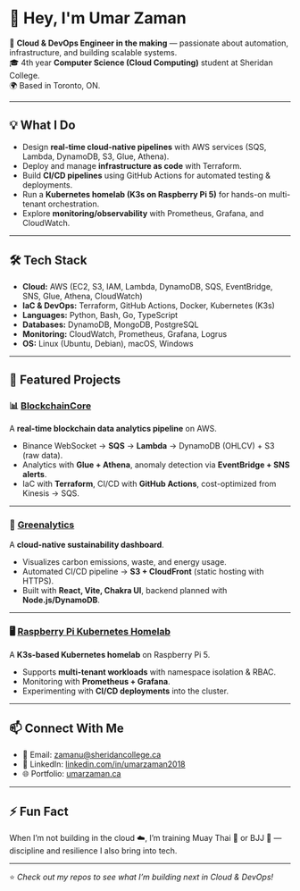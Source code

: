 # 👋 Hey, I'm Umar Zaman  

🚀 **Cloud & DevOps Engineer in the making** — passionate about automation, infrastructure, and building scalable systems.  
🎓 4th year **Computer Science (Cloud Computing)** student at Sheridan College.  
🌍 Based in Toronto, ON.  

---

## 💡 What I Do
- Design **real-time cloud-native pipelines** with AWS services (SQS, Lambda, DynamoDB, S3, Glue, Athena).  
- Deploy and manage **infrastructure as code** with Terraform.  
- Build **CI/CD pipelines** using GitHub Actions for automated testing & deployments.  
- Run a **Kubernetes homelab (K3s on Raspberry Pi 5)** for hands-on multi-tenant orchestration.  
- Explore **monitoring/observability** with Prometheus, Grafana, and CloudWatch.  

---

## 🛠️ Tech Stack
- **Cloud:** AWS (EC2, S3, IAM, Lambda, DynamoDB, SQS, EventBridge, SNS, Glue, Athena, CloudWatch)  
- **IaC & DevOps:** Terraform, GitHub Actions, Docker, Kubernetes (K3s)  
- **Languages:** Python, Bash, Go, TypeScript  
- **Databases:** DynamoDB, MongoDB, PostgreSQL  
- **Monitoring:** CloudWatch, Prometheus, Grafana, Logrus  
- **OS:** Linux (Ubuntu, Debian), macOS, Windows  

---

## 🔧 Featured Projects  

### 📊 [BlockchainCore](https://github.com/umar11b/BlockchainCore)  
A **real-time blockchain data analytics pipeline** on AWS.  
- Binance WebSocket → **SQS** → **Lambda** → DynamoDB (OHLCV) + S3 (raw data).  
- Analytics with **Glue + Athena**, anomaly detection via **EventBridge + SNS alerts**.  
- IaC with **Terraform**, CI/CD with **GitHub Actions**, cost-optimized from Kinesis → SQS.  

---

### 🌱 [Greenalytics](https://github.com/umar11b/Greenalytics)  
A **cloud-native sustainability dashboard**.  
- Visualizes carbon emissions, waste, and energy usage.  
- Automated CI/CD pipeline → **S3 + CloudFront** (static hosting with HTTPS).  
- Built with **React, Vite, Chakra UI**, backend planned with **Node.js/DynamoDB**.  

---

### 🖥️ [Raspberry Pi Kubernetes Homelab](#)  
A **K3s-based Kubernetes homelab** on Raspberry Pi 5.  
- Supports **multi-tenant workloads** with namespace isolation & RBAC.  
- Monitoring with **Prometheus + Grafana**.  
- Experimenting with **CI/CD deployments** into the cluster.  

---

## 📫 Connect With Me
- 📧 Email: [zamanu@sheridancollege.ca](mailto:zamanu@sheridancollege.ca)  
- 💼 LinkedIn: [linkedin.com/in/umarzaman2018](https://linkedin.com/in/umarzaman2018)  
- 🌐 Portfolio: [umarzaman.ca](https://umarzaman.ca)  

---

## ⚡ Fun Fact
When I’m not building in the cloud ☁️, I’m training Muay Thai 🥊 or BJJ 🥋 — discipline and resilience I also bring into tech.  

---

⭐️ *Check out my repos to see what I’m building next in Cloud & DevOps!*  
